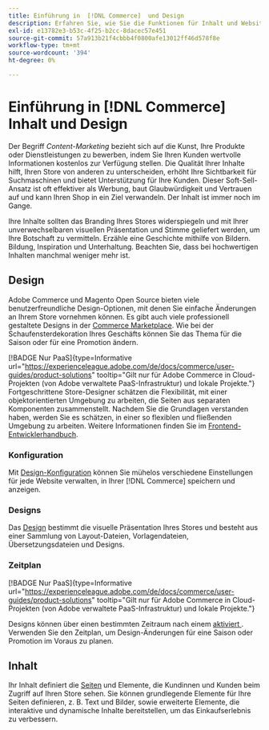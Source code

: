 ```yaml
---
title: Einführung in  [!DNL Commerce]  und Design
description: Erfahren Sie, wie Sie die Funktionen für Inhalt und Website-Design verwenden, um Ihr Branding und Ihren Stil in Ihrem Store widerzuspiegeln.
exl-id: e13782e3-b53c-4f25-b2cc-8dacec57e451
source-git-commit: 57a913b21f4cbbb4f0800afe13012ff46d578f8e
workflow-type: tm+mt
source-wordcount: '394'
ht-degree: 0%

---
```


# Einführung in [!DNL Commerce] Inhalt und Design

Der Begriff _Content-Marketing_ bezieht sich auf die Kunst, Ihre Produkte oder Dienstleistungen zu bewerben, indem Sie Ihren Kunden wertvolle Informationen kostenlos zur Verfügung stellen. Die Qualität Ihrer Inhalte hilft, Ihren Store von anderen zu unterscheiden, erhöht Ihre Sichtbarkeit für Suchmaschinen und bietet Unterstützung für Ihre Kunden. Dieser Soft-Sell-Ansatz ist oft effektiver als Werbung, baut Glaubwürdigkeit und Vertrauen auf und kann Ihren Shop in ein Ziel verwandeln. Der Inhalt ist immer noch im Gange.

Ihre Inhalte sollten das Branding Ihres Stores widerspiegeln und mit Ihrer unverwechselbaren visuellen Präsentation und Stimme geliefert werden, um Ihre Botschaft zu vermitteln. Erzähle eine Geschichte mithilfe von Bildern. Bildung, Inspiration und Unterhaltung. Beachten Sie, dass bei hochwertigen Inhalten manchmal weniger mehr ist.

## Design

Adobe Commerce und Magento Open Source bieten viele benutzerfreundliche Design-Optionen, mit denen Sie einfache Änderungen an Ihrem Store vornehmen können. Es gibt auch viele professionell gestaltete Designs in der [Commerce Marketplace](../getting-started/commerce-marketplace.md). Wie bei der Schaufensterdekoration Ihres Geschäfts können Sie das Thema für die Saison oder für eine Promotion ändern.

[!BADGE Nur PaaS]{type=Informative url="https://experienceleague.adobe.com/de/docs/commerce/user-guides/product-solutions" tooltip="Gilt nur für Adobe Commerce in Cloud-Projekten (von Adobe verwaltete PaaS-Infrastruktur) und lokale Projekte."} Fortgeschrittene Store-Designer schätzen die Flexibilität, mit einer objektorientierten Umgebung zu arbeiten, die Seiten aus separaten Komponenten zusammenstellt. Nachdem Sie die Grundlagen verstanden haben, werden Sie es schätzen, in einer so flexiblen und fließenden Umgebung zu arbeiten. Weitere Informationen finden Sie im [Frontend-Entwicklerhandbuch][1].

### Konfiguration

Mit [Design-Konfiguration](configuration.md) können Sie mühelos verschiedene Einstellungen für jede Website verwalten, in Ihrer [!DNL Commerce] speichern und anzeigen.

### Designs

Das [Design](themes.md) bestimmt die visuelle Präsentation Ihres Stores und besteht aus einer Sammlung von Layout-Dateien, Vorlagendateien, Übersetzungsdateien und Designs.

### Zeitplan

[!BADGE Nur PaaS]{type=Informative url="https://experienceleague.adobe.com/de/docs/commerce/user-guides/product-solutions" tooltip="Gilt nur für Adobe Commerce in Cloud-Projekten (von Adobe verwaltete PaaS-Infrastruktur) und lokale Projekte."}

Designs können über einen bestimmten Zeitraum nach einem [ aktiviert ](schedule.md). Verwenden Sie den Zeitplan, um Design-Änderungen für eine Saison oder Promotion im Voraus zu planen.

## Inhalt

Ihr Inhalt definiert die [Seiten](pages.md) und Elemente, die Kundinnen und Kunden beim Zugriff auf Ihren Store sehen. Sie können grundlegende Elemente für Ihre Seiten definieren, z. B. Text und Bilder, sowie erweiterte Elemente, die interaktive und dynamische Inhalte bereitstellen, um das Einkaufserlebnis zu verbessern.

[1]: https://developer.adobe.com/commerce/frontend-core/guide/
